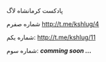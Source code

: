  پادکست کرمانشاه لاگ


شماره صفرم
http://t.me/kshlug/4


شماره یکم:
http://t.me/kshlug/11


شماره سوم:
***comming soon ...***